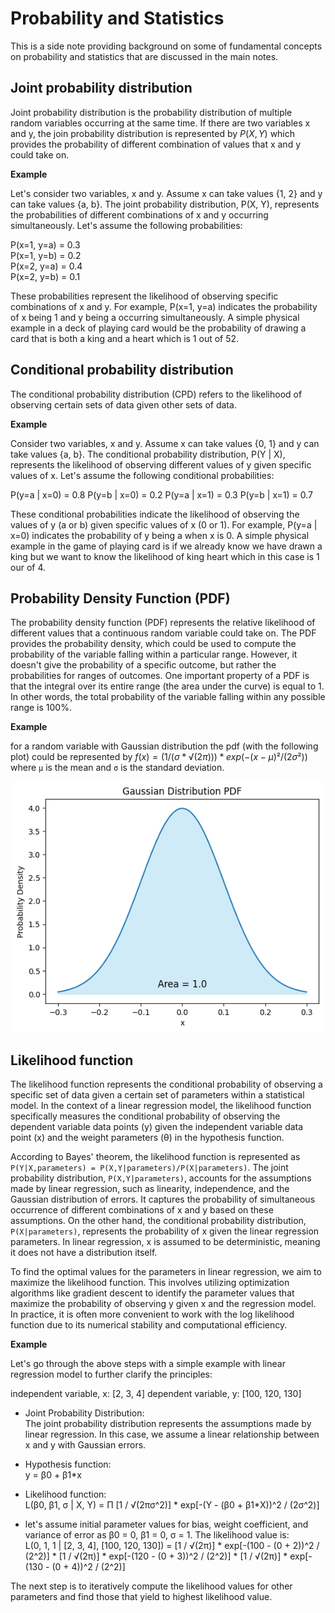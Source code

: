 # Probability and Statistics
This is a side note providing background on some of fundamental concepts on probability and statistics that are discussed in the main notes. 
## Joint probability distribution
Joint probability distribution is the probability distribution of multiple random variables occurring at the same time. If there are two variables x and y, the join probability distribution is represented by $P(X,Y)$ which provides the probability of different combination of values that x and y could take on.  

**Example**

Let's consider two variables, x and y. Assume x can take values {1, 2} and y can take values {a, b}. The joint probability distribution, P(X, Y), represents the probabilities of different combinations of x and y occurring simultaneously. Let's assume the following probabilities:

P(x=1, y=a) = 0.3  
P(x=1, y=b) = 0.2  
P(x=2, y=a) = 0.4  
P(x=2, y=b) = 0.1  

These probabilities represent the likelihood of observing specific combinations of x and y. For example, P(x=1, y=a) indicates the probability of x being 1 and y being a occurring simultaneously. A simple physical example in a deck of playing card would be the probability of drawing a card that is both a king and a heart which is 1 out of 52.

## Conditional probability distribution

The conditional probability distribution (CPD) refers to the likelihood of observing certain sets of data given other sets of data.

**Example**

Consider two variables, x and y. Assume x can take values {0, 1} and y can take values {a, b}. The conditional probability distribution, P(Y | X), represents the likelihood of observing different values of y given specific values of x. Let's assume the following conditional probabilities:

P(y=a | x=0) = 0.8
P(y=b | x=0) = 0.2
P(y=a | x=1) = 0.3
P(y=b | x=1) = 0.7

These conditional probabilities indicate the likelihood of observing the values of y (a or b) given specific values of x (0 or 1). For example, P(y=a | x=0) indicates the probability of y being a when x is 0. A simple physical example in the game of playing card is if we already know we have drawn a king but we want to know the likelihood of king heart which in this case is 1 our of 4.

## Probability Density Function (PDF)
The probability density function (PDF) represents the relative likelihood of different values that a continuous random variable could take on. The PDF provides the probability density, which could be used to compute the probability of the variable falling within a particular range. However, it doesn't give the probability of a specific outcome, but rather the probabilities for ranges of outcomes. One important property of a PDF is that the integral over its entire range (the area under the curve) is equal to 1. In other words, the total probability of the variable falling within any possible range is 100%.

**Example**  

for a random variable with Gaussian distribution the pdf (with the following plot) could be represented by $f(x) = (1/(σ*√(2π)))*exp(-(x-μ)²/(2σ²))$ where `μ` is the mean and `σ` is the standard deviation.  

<p align="center">
  <img src="Figure/PDF.png" alt="Probability Density Function" width="500"/>
</p>

## Likelihood function
The likelihood function represents the conditional probability of observing a specific set of data given a certain set of parameters within a statistical model. In the context of a linear regression model, the likelihood function specifically measures the conditional probability of observing the dependent variable data points (y) given the independent variable data point (x) and the weight parameters (θ) in the hypothesis function.

According to Bayes' theorem, the likelihood function is represented as `P(Y|X,parameters) = P(X,Y|parameters)/P(X|parameters)`. The joint probability distribution, `P(X,Y|parameters)`, accounts for the assumptions made by linear regression, such as linearity, independence, and the Gaussian distribution of errors. It captures the probability of simultaneous occurrence of different combinations of x and y based on these assumptions. On the other hand, the conditional probability distribution, `P(X|parameters)`, represents the probability of x given the linear regression parameters. In linear regression, x is assumed to be deterministic, meaning it does not have a distribution itself.

To find the optimal values for the parameters in linear regression, we aim to maximize the likelihood function. This involves utilizing optimization algorithms like gradient descent to identify the parameter values that maximize the probability of observing y given x and the regression model. In practice, it is often more convenient to work with the log likelihood function due to its numerical stability and computational efficiency.

**Example**

Let's go through the above steps with a simple example with linear regression model to further clarify the principles:

independent variable, x: [2, 3, 4]
dependent variable, y: [100, 120, 130]

- Joint Probability Distribution:  
The joint probability distribution represents the assumptions made by linear regression. In this case, we assume a linear relationship between x and y with Gaussian errors.
- Hypothesis function:   
y = β0 + β1*x
- Likelihood function:  
L(β0, β1, σ | X, Y) = Π [1 / √(2πσ^2)] * exp[-(Y - (β0 + β1*X))^2 / (2σ^2)]

- let's assume initial parameter values for bias, weight coefficient, and variance of error as β0 = 0, β1 = 0, σ = 1. The likelihood value is:   
L(0, 1, 1 | [2, 3, 4], [100, 120, 130]) = [1 / √(2π)] * exp[-(100 - (0 + 2))^2 / (2^2)] * [1 / √(2π)] * exp[-(120 - (0 + 3))^2 / (2^2)] * [1 / √(2π)] * exp[-(130 - (0 + 4))^2 / (2^2)]

The next step is to iteratively compute the likelihood values for other parameters and find those that yield to highest likelihood value.